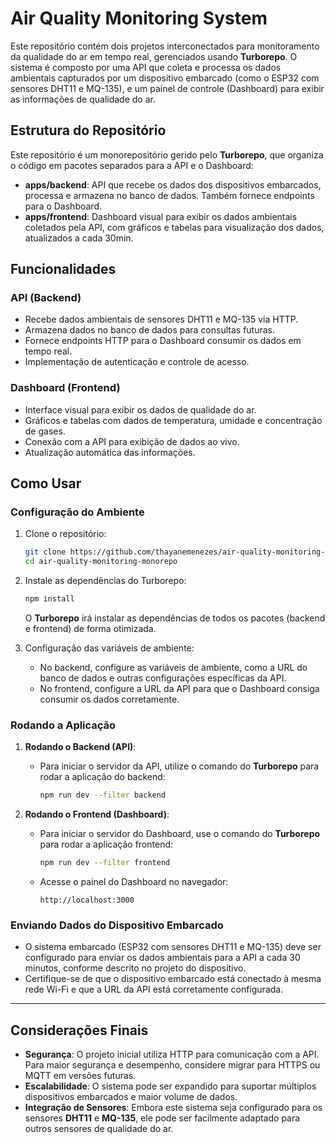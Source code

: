 # Air Quality Monitoring System

Este repositório contém dois projetos interconectados para monitoramento da qualidade do ar em tempo real, gerenciados usando **Turborepo**. O sistema é composto por uma API que coleta e processa os dados ambientais capturados por um dispositivo embarcado (como o ESP32 com sensores DHT11 e MQ-135), e um painel de controle (Dashboard) para exibir as informações de qualidade do ar.

## Estrutura do Repositório

Este repositório é um monorepositório gerido pelo **Turborepo**, que organiza o código em pacotes separados para a API e o Dashboard:

- **apps/backend**: API que recebe os dados dos dispositivos embarcados, processa e armazena no banco de dados. Também fornece endpoints para o Dashboard.
- **apps/frontend**: Dashboard visual para exibir os dados ambientais coletados pela API, com gráficos e tabelas para visualização dos dados, atualizados a cada 30min.

## Funcionalidades

### API (Backend)

- Recebe dados ambientais de sensores DHT11 e MQ-135 via HTTP.
- Armazena dados no banco de dados para consultas futuras.
- Fornece endpoints HTTP para o Dashboard consumir os dados em tempo real.
- Implementação de autenticação e controle de acesso.

### Dashboard (Frontend)

- Interface visual para exibir os dados de qualidade do ar.
- Gráficos e tabelas com dados de temperatura, umidade e concentração de gases.
- Conexão com a API para exibição de dados ao vivo.
- Atualização automática das informações.

## Como Usar

### Configuração do Ambiente

1. Clone o repositório:
    ```bash
    git clone https://github.com/thayanemenezes/air-quality-monitoring-monorepo.git
    cd air-quality-monitoring-monorepo
    ```

2. Instale as dependências do Turborepo:
    ```bash
    npm install
    ```

    O **Turborepo** irá instalar as dependências de todos os pacotes (backend e frontend) de forma otimizada.

3. Configuração das variáveis de ambiente:
   - No backend, configure as variáveis de ambiente, como a URL do banco de dados e outras configurações específicas da API.
   - No frontend, configure a URL da API para que o Dashboard consiga consumir os dados corretamente.

### Rodando a Aplicação

1. **Rodando o Backend (API)**:
   - Para iniciar o servidor da API, utilize o comando do **Turborepo** para rodar a aplicação do backend:
     ```bash
     npm run dev --filter backend
     ```

2. **Rodando o Frontend (Dashboard)**:
   - Para iniciar o servidor do Dashboard, use o comando do **Turborepo** para rodar a aplicação frontend:
     ```bash
     npm run dev --filter frontend
     ```

   - Acesse o painel do Dashboard no navegador:
     ```text
     http://localhost:3000
     ```

### Enviando Dados do Dispositivo Embarcado

- O sistema embarcado (ESP32 com sensores DHT11 e MQ-135) deve ser configurado para enviar os dados ambientais para a API a cada 30 minutos, conforme descrito no projeto do dispositivo.
- Certifique-se de que o dispositivo embarcado está conectado à mesma rede Wi-Fi e que a URL da API está corretamente configurada.

---

## Considerações Finais

- **Segurança**: O projeto inicial utiliza HTTP para comunicação com a API. Para maior segurança e desempenho, considere migrar para HTTPS ou MQTT em versões futuras.
- **Escalabilidade**: O sistema pode ser expandido para suportar múltiplos dispositivos embarcados e maior volume de dados.
- **Integração de Sensores**: Embora este sistema seja configurado para os sensores **DHT11** e **MQ-135**, ele pode ser facilmente adaptado para outros sensores de qualidade do ar.

